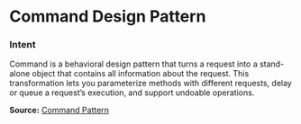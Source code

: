 # Command Design Pattern

### Intent
Command is a behavioral design pattern that turns a request into a stand-alone object that contains all information about the request. This transformation lets you parameterize methods with different requests, delay or queue a request’s execution, and support undoable operations.

**Source:** [Command Pattern](https://refactoring.guru/design-patterns/command)
